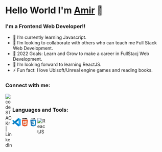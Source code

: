 

# Hello World I'm [Amir][website] 👋

### I'm a Frontend Web Developer!!

- 🌱 I’m currently learning Javascript.
- 👯 I’m looking to collaborate with others who can teach me Full Stack Web Development.
- 🥅 2022 Goals: Learn and Grow to make a career in FullStacj Web Development.
- 🤔 I’m looking forward to learning ReactJS.
- ⚡ Fun fact: I love Ubisoft/Unreal engine games and reading books.


### Connect with me:

[<img align="left" alt="codeSTACKr | LinkedIn" width="22px" src="https://cdn.jsdelivr.net/npm/simple-icons@v3/icons/linkedin.svg" />][linkedin]

<br />


### Languages and Tools:

<img align="left" alt="Visual Studio Code" width="26px" src="https://raw.githubusercontent.com/github/explore/80688e429a7d4ef2fca1e82350fe8e3517d3494d/topics/visual-studio-code/visual-studio-code.png" />
<img align="left" alt="HTML5" width="26px" src="https://raw.githubusercontent.com/github/explore/80688e429a7d4ef2fca1e82350fe8e3517d3494d/topics/html/html.png" />
<img align="left" alt="CSS3" width="26px" src="https://raw.githubusercontent.com/github/explore/80688e429a7d4ef2fca1e82350fe8e3517d3494d/topics/css/css.png" />
<img align="left" alt="ReactJS" width="26px" src="https://raw.githubusercontent.com/github/explore/80688e429a7d4ef2fca1e82350fe8e3517d3494d/topics/reactjs/reactjs.png" />

<br />

[website]: https://amirshaikh.netlify.app/
[linkedin]: https://www.linkedin.com/in/amir-shaikh-925224189/
